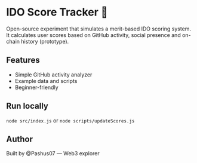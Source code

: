 # IDO Score Tracker 🚀

Open-source experiment that simulates a merit-based IDO scoring system.
It calculates user scores based on GitHub activity, social presence and on-chain history (prototype).

## Features
- Simple GitHub activity analyzer
- Example data and scripts
- Beginner-friendly

## Run locally
`node src/index.js` or `node scripts/updateScores.js`

## Author
Built by @Pashus07 — Web3 explorer
